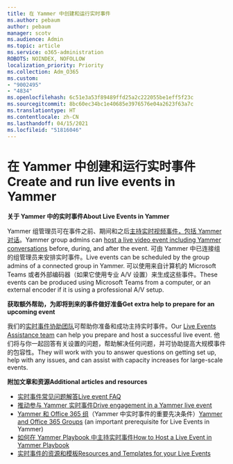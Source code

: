 ```yaml
---
title: 在 Yammer 中创建和运行实时事件
ms.author: pebaum
author: pebaum
manager: scotv
ms.audience: Admin
ms.topic: article
ms.service: o365-administration
ROBOTS: NOINDEX, NOFOLLOW
localization_priority: Priority
ms.collection: Adm_O365
ms.custom:
- "9002495"
- "4834"
ms.openlocfilehash: 6c51e3a53f89489ffd25a2c222055be1eff5f23c
ms.sourcegitcommit: 8bc60ec34bc1e40685e3976576e04a2623f63a7c
ms.translationtype: HT
ms.contentlocale: zh-CN
ms.lasthandoff: 04/15/2021
ms.locfileid: "51816046"
---
```

# <a name="create-and-run-live-events-in-yammer"></a><span data-ttu-id="2c27b-102">在 Yammer 中创建和运行实时事件</span><span class="sxs-lookup"><span data-stu-id="2c27b-102">Create and run live events in Yammer</span></span>

<span data-ttu-id="2c27b-103">**关于 Yammer 中的实时事件**</span><span class="sxs-lookup"><span data-stu-id="2c27b-103">**About Live Events in Yammer**</span></span>

<span data-ttu-id="2c27b-104">Yammer 组管理员可在事件之前、期间和之后[主持实时视频事件，包括 Yammer 对话](https://docs.microsoft.com/yammer/manage-yammer-groups/yammer-live-events)。</span><span class="sxs-lookup"><span data-stu-id="2c27b-104">Yammer group admins can [host a live video event including Yammer conversations](https://docs.microsoft.com/yammer/manage-yammer-groups/yammer-live-events) before, during, and after the event.</span></span> <span data-ttu-id="2c27b-105">可由 Yammer 中已连接组的组管理员来安排实时事件。</span><span class="sxs-lookup"><span data-stu-id="2c27b-105">Live events can be scheduled by the group admins of a connected group in Yammer.</span></span> <span data-ttu-id="2c27b-106">可以使用来自计算机的 Microsoft Teams 或者外部编码器（如果它使用专业 A/V 设置）来生成这些事件。</span><span class="sxs-lookup"><span data-stu-id="2c27b-106">These events can be produced using Microsoft Teams from a computer, or an external encoder if it is using a professional A/V setup.</span></span>

<span data-ttu-id="2c27b-107">**获取额外帮助，为即将到来的事件做好准备**</span><span class="sxs-lookup"><span data-stu-id="2c27b-107">**Get extra help to prepare for an upcoming event**</span></span>

<span data-ttu-id="2c27b-108">我们的[实时事件协助团队](https://aka.ms/AA87gbh)可帮助你准备和成功主持实时事件。</span><span class="sxs-lookup"><span data-stu-id="2c27b-108">Our [Live Events Assistance team](https://aka.ms/AA87gbh) can help you prepare and host a successful live event.</span></span> <span data-ttu-id="2c27b-109">他们将与你一起回答有关设置的问题，帮助解决任何问题，并可协助提高大规模事件的包容性。</span><span class="sxs-lookup"><span data-stu-id="2c27b-109">They will work with you to answer questions on getting set up, help with any issues, and can assist with capacity increases for large-scale events.</span></span>

<span data-ttu-id="2c27b-110">**附加文章和资源**</span><span class="sxs-lookup"><span data-stu-id="2c27b-110">**Additional articles and resources**</span></span>

- [<span data-ttu-id="2c27b-111">实时事件常见问题解答</span><span class="sxs-lookup"><span data-stu-id="2c27b-111">Live event FAQ</span></span>](https://support.office.com/article/43bbd59d-a734-4c8f-923d-6a239d137d34)
- [<span data-ttu-id="2c27b-112">推动参与 Yammer 实时事件</span><span class="sxs-lookup"><span data-stu-id="2c27b-112">Drive engagement in a Yammer live event</span></span>](https://support.office.com/article/drive-engagement-in-a-yammer-live-event-c0244ad8-6dcb-419c-add9-2e4a00543412?ui=en-US&rs=en-US&ad=US)
- <span data-ttu-id="2c27b-113">[Yammer 和 Office 365 组](https://docs.microsoft.com/yammer/manage-yammer-groups/yammer-and-office-365-groups)（Yammer 中实时事件的重要先决条件）</span><span class="sxs-lookup"><span data-stu-id="2c27b-113">[Yammer and Office 365 Groups](https://docs.microsoft.com/yammer/manage-yammer-groups/yammer-and-office-365-groups) (an important prerequisite for Live Events in Yammer)</span></span>
- [<span data-ttu-id="2c27b-114">如何在 Yammer Playbook 中主持实时事件</span><span class="sxs-lookup"><span data-stu-id="2c27b-114">How to Host a Live Event in Yammer Playbook</span></span>](https://aka.ms/LiveEventsinYammerplaybook)
- [<span data-ttu-id="2c27b-115">实时事件的资源和模板</span><span class="sxs-lookup"><span data-stu-id="2c27b-115">Resources and Templates for your Live Events</span></span>](https://aka.ms/LiveEventYammerTemplates)
